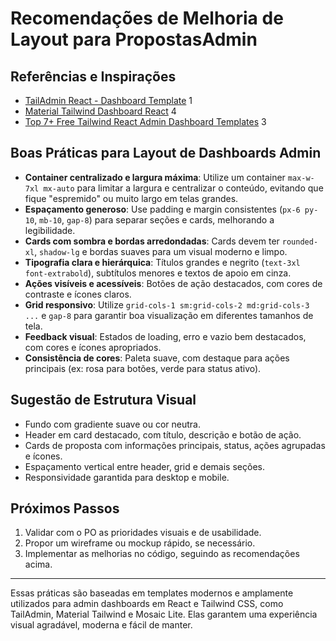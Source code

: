 # Recomendações de Melhoria de Layout para PropostasAdmin

## Referências e Inspirações
- [TailAdmin React - Dashboard Template](https://tailadmin.com/react) <mcreference link="https://tailadmin.com/react" index="1">1</mcreference>
- [Material Tailwind Dashboard React](https://www.creative-tim.com/product/material-tailwind-dashboard-react) <mcreference link="https://www.creative-tim.com/product/material-tailwind-dashboard-react" index="4">4</mcreference>
- [Top 7+ Free Tailwind React Admin Dashboard Templates](https://dev.to/tailwindcss/top-7-free-tailwind-react-admin-dashboard-templates-for-2024-1gc9) <mcreference link="https://dev.to/tailwindcss/top-7-free-tailwind-react-admin-dashboard-templates-for-2024-1gc9" index="3">3</mcreference>

## Boas Práticas para Layout de Dashboards Admin
- **Container centralizado e largura máxima**: Utilize um container `max-w-7xl mx-auto` para limitar a largura e centralizar o conteúdo, evitando que fique "espremido" ou muito largo em telas grandes.
- **Espaçamento generoso**: Use padding e margin consistentes (`px-6 py-10`, `mb-10`, `gap-8`) para separar seções e cards, melhorando a legibilidade.
- **Cards com sombra e bordas arredondadas**: Cards devem ter `rounded-xl`, `shadow-lg` e bordas suaves para um visual moderno e limpo.
- **Tipografia clara e hierárquica**: Títulos grandes e negrito (`text-3xl font-extrabold`), subtítulos menores e textos de apoio em cinza.
- **Ações visíveis e acessíveis**: Botões de ação destacados, com cores de contraste e ícones claros.
- **Grid responsivo**: Utilize `grid-cols-1 sm:grid-cols-2 md:grid-cols-3 ...` e `gap-8` para garantir boa visualização em diferentes tamanhos de tela.
- **Feedback visual**: Estados de loading, erro e vazio bem destacados, com cores e ícones apropriados.
- **Consistência de cores**: Paleta suave, com destaque para ações principais (ex: rosa para botões, verde para status ativo).

## Sugestão de Estrutura Visual
- Fundo com gradiente suave ou cor neutra.
- Header em card destacado, com título, descrição e botão de ação.
- Cards de proposta com informações principais, status, ações agrupadas e ícones.
- Espaçamento vertical entre header, grid e demais seções.
- Responsividade garantida para desktop e mobile.

## Próximos Passos
1. Validar com o PO as prioridades visuais e de usabilidade.
2. Propor um wireframe ou mockup rápido, se necessário.
3. Implementar as melhorias no código, seguindo as recomendações acima.

---

Essas práticas são baseadas em templates modernos e amplamente utilizados para admin dashboards em React e Tailwind CSS, como TailAdmin, Material Tailwind e Mosaic Lite. Elas garantem uma experiência visual agradável, moderna e fácil de manter.